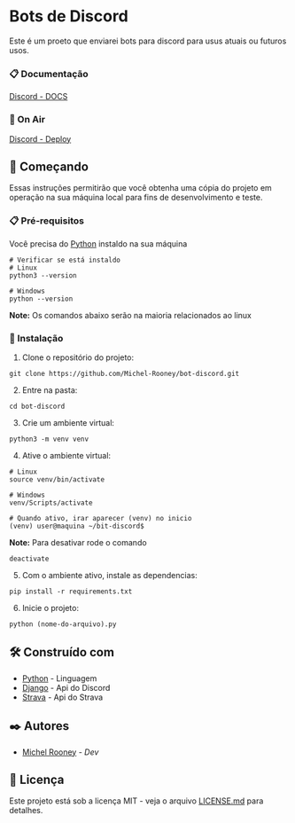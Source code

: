 # Bots de Discord

Este é um proeto que enviarei bots para discord para usus atuais ou futuros usos.

### 📋 Documentação
[Discord - DOCS](https://discord.com/developers/docs/intro)

### 📌 On Air
[Discord - Deploy]()

## 🚀 Começando

Essas instruções permitirão que você obtenha uma cópia do projeto em operação na sua máquina local para fins de desenvolvimento e teste.

### 📋 Pré-requisitos

Você precisa do [Python](https://www.python.org/downloads/) instaldo na sua máquina

```
# Verificar se está instaldo
# Linux
python3 --version

# Windows
python --version
```

**Note:** Os comandos abaixo serão na maioria relacionados ao linux

### 🔧 Instalação

1. Clone o repositório do projeto:

```git
git clone https://github.com/Michel-Rooney/bot-discord.git
```

2. Entre na pasta:

```
cd bot-discord
```

3. Crie um ambiente virtual:

```
python3 -m venv venv
```

4. Ative o ambiente virtual:

```
# Linux
source venv/bin/activate

# Windows
venv/Scripts/activate

# Quando ativo, irar aparecer (venv) no inicio
(venv) user@maquina ~/bit-discord$
```

**Note:** Para desativar rode o comando
```
deactivate
```

5. Com o ambiente ativo, instale as dependencias:

```
pip install -r requirements.txt
```

6. Inicie o projeto:

```
python (nome-do-arquivo).py
```

## 🛠️ Construído com

* [Python](https://www.python.org/) - Linguagem
* [Django](https://discord.com/developers/docs/intro) - Api do Discord
* [Strava](https://developers.strava.com/) - Api do Strava

## ✒️ Autores

* [Michel Rooney](https://github.com/Michel-Rooney/) - *Dev*

## 📄 Licença

Este projeto está sob a licença MIT - veja o arquivo [LICENSE.md](https://github.com/Michel-Rooney/bot-discord/blob/main/LICENSE) para detalhes.
